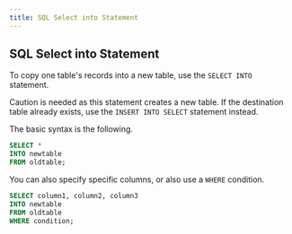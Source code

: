 ```yaml
---
title: SQL Select into Statement
---
```

## SQL Select into Statement

To copy one table's records into a new table, use the `SELECT INTO` statement.

Caution is needed as this statement creates a new table. If the destination table already exists, use the `INSERT INTO SELECT` statement instead.

The basic syntax is the following.

```sql
SELECT *
INTO newtable
FROM oldtable;
```

You can also specify specific columns, or also use a `WHERE` condition.

```sql
SELECT column1, column2, column3
INTO newtable
FROM oldtable
WHERE condition;
```
